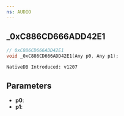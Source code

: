 ```yaml
---
ns: AUDIO
---
```

## _0xC886CD666ADD42E1

```c
// 0xC886CD666ADD42E1
void _0xC886CD666ADD42E1(Any p0, Any p1);
```

```
NativeDB Introduced: v1207
```

## Parameters
* **p0**:
* **p1**:
